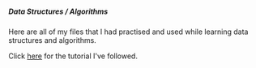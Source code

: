 ##### Data Structures / Algorithms
Here are all of my files that I had practised and used while learning data structures and algorithms.

Click <a href="https://www.youtube.com/watch?v=CBYHwZcbD-s">here</a> for the tutorial I've followed.